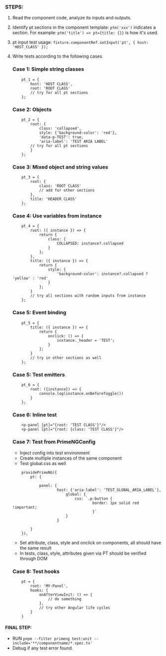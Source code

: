 ### STEPS:
1. Read the component code, analyze its inputs and outputs.
2. Identify pt sections in the component template: ```ptm('xxx')``` indicates a section. For example: ```ptm('title') => pt={title: {}}``` is how it's used.
3. pt input test usage: ```fixture.componentRef.setInput('pt', { host: 'HOST_CLASS' });```
4. Write tests according to the following cases.

    ### Case 1: Simple string classes
    ```
        pt_1 = {
            host: 'HOST CLASS',
            root: 'ROOT CLASS'
            // try for all pt sections
        };
    ```

    ### Case 2: Objects
    ```
        pt_2 = {
            root: {
                class: 'collapsed',
                style: {'background-color': 'red'},
                'data-p-TEST': true,
                'aria-label': 'TEST ARIA LABEL'
            // try for all pt sections
            }
        };
    ```

    ### Case 3: Mixed object and string values
    ```
        pt_3 = {
            root: {
                class: 'ROOT CLASS'
                // add for other sections
            },
            title: 'HEADER CLASS'
        };
    ```

    ### Case 4: Use variables from instance
    ```
        pt_4 = {
            root: ({ instance }) => {
                return {
                    class: {
                        COLLAPSED: instance?.collapsed
                    }
                };
            },
            title: ({ instance }) => {
                return {
                    style: {
                        'background-color': instance?.collapsed ? 'yellow' : 'red'
                    }
                };
            }
            // try all sections with random inputs from instance
        };
    ```

    ### Case 5: Event binding
    ```
        pt_5 = {
            title: ({ instance }) => {
                return {
                    onclick: () => {
                        instance._header = 'TEST';
                    }
                };
            }
            // try in other sections as well
        };
    ```

    ### Case 5: Test emitters
    ```
        pt_6 = {
            root: ({instance}) => {
                console.log(instance.onBeforeToggle())
            }
        };
    ```

    ### Case 6: Inline test
    ```
        <p-panel [pt]="{root: 'TEST CLASS'}"/>
        <p-panel [pt]="{root: {class: 'TEST CLASS'}"/>
    ```

    ### Case 7: Test from PrimeNGConfig
    - Inject config into test environment
    - Create multiple instances of the same component
    - Test global.css as well
    ```
        providePrimeNG({
            pt: {

                panel: {
                        host: {'aria-label': 'TEST_GLOBAL_ARIA_LABEL'},
                            global: {
                                css: `.p-button {
                                        border: 1px solid red !important;
                                        }`
                            }
                        }

            }
        }),
    ```
    - Set attribute, class, style and onclick on components, all should have the same result
    - In tests, class, style, attributes given via PT should be verified through DOM

    ### Case 8: Test hooks
    ```
        pt = {
            root: 'MY-Panel',
            hooks: {
                onAfterViewInit: () => {
                    // do something
                },
                // try other Angular life cycles
            }
        }
    ```


#### FINAL STEP: 
- RUN `pnpm --filter primeng test:unit --include='**/componentname/*.spec.ts'`
- Debug if any test error found.
